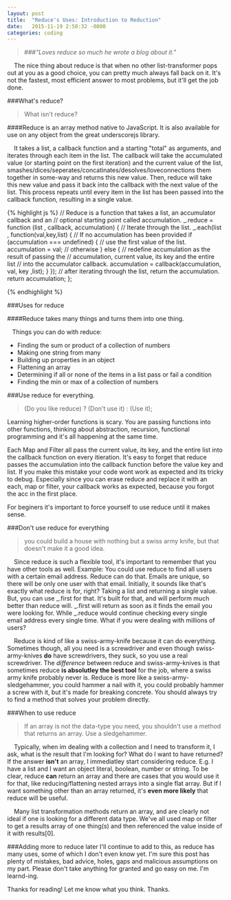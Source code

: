 ```yaml
---
layout: post
title:  "Reduce's Uses: Introduction to Reduction"
date:   2015-11-19 2:50:32 -0800
categories: coding
---
```

>###*"Loves reduce so much he wrote a blog about it."*

    The nice thing about reduce is that when no other list-transformer pops out at you as a good choice, you can pretty much always fall back on it.  It's not the fastest, most efficient answer to most problems, but it'll get the job done.

###What's reduce?
>What isn't reduce?

####Reduce is an array method native to JavaScript.  It is also available for use on any object from the great underscorejs library. 

    It takes a list, a callback function and a starting "total" as arguments, and iterates through each item in the list.  The callback will take the accumulated value (or starting point on the first iteration) and the current value of the list, smashes/dices/seperates/concatinates/desolves/loveconnections them together in some-way and returns this new value.  Then, reduce will take this new value and pass it back into the callback with the next value of the list. This process repeats until every item in the list has been passed into the callback function, resulting in a single value.

{% highlight js %}
// Reduce is a function that takes a list, an accumulator callback and an 
// optional starting point called accumulation.
_.reduce = function (list , callback, accumulation) {
// Iterate through the list. 
  _.each(list , function(val,key,list) {
// If no accumulation has been provided
    if (accumulation === undefined) {
// use the first value of the list. 
      accumulation = val;
// otherwise 
    } else {
// redefine accumulation as the result of passing the 
// accumulation, current value, its key and the entire list 
// into the accumulator callback.
      accumulation = callback(accumulation, val, key ,list);
    }
  });
// after iterating through the list, return the accumulation.
  return accumulation;
};

{% endhighlight %}


###Uses for reduce

####Reduce takes many things and turns them into one thing.

   Things you can do with reduce:  

* Finding the sum or product of a collection of numbers
* Making one string from many
* Building up properties in an object
* Flattening an array
* Determining if all or none of the items in a list pass or fail a condition
* Finding the min or max of a collection of numbers

###Use reduce for everything.

> (Do you like reduce) ? (Don't use it) : (Use it);

Learning higher-order functions is scary.  You are passing functions into other functions, thinking about abstraction, recursion, functional programming and it's all happening at the same time.  

Each Map and Filter all pass the current value, its key, and the entire list into the callback function on every itieration.  It's easy to forget that reduce passes the accumulation into the callback function before the value key and list.  If you make this mistake your code wont work as expected and its tricky to debug.  Especially since you can erase reduce and replace it with an each, map or filter, your callback works as expected, because you forgot the acc in the first place.

For beginers it's important to force yourself to use reduce until it makes sense.

###Don't use reduce for everything
> you could build a house with nothing but a swiss army knife, but that doesn't make it a good idea.

    Since reduce is such a flexible tool, it's important to remember that you have other tools as well.  Example: You could use reduce to find all users with a certain email address.  Reduce can do that.  Emails are unique, so there will be only one user with that email. Initially, it sounds like that's exactly what reduce is for, right?  Taking a list and returning a single value. But, you can use _.first for that.  It's built for that, and will perform much better than reduce will.  _.first will return as soon as it finds the email you were looking for.  While _.reduce would continue checking every single email address every single time. What if you were dealing with millions of users?  

    Reduce is kind of like a swiss-army-knife because it can do everything. Sometimes though, all you need is a screwdriver and even though swiss-army-knives **do** have screwdrivers, they suck, so you use a real screwdriver.  The *difference* between reduce and swiss-army-knives is that sometimes reduce **is absolutley the best tool** for the job, where a swiss army knife probably never is.  Reduce is more like a swiss-army-sledgehammer, you could hammer a nail with it, you could probably hammer a screw with it, but it's made for breaking concrete.  You should always try to find a method that solves your problem directly.

###When to use reduce
>If an array is not the data-type you need, you shouldn't use a method that returns an array.  Use a sledgehammer.

    Typically, when im dealing with a collection and I need to transform it, I ask, what is the result that I'm looking for?  What do I want to have returned?  If the answer **isn't** an array, I immediatley start considering reduce.  E.g. I have a list and I want an object literal, boolean, number or string.  To be clear, reduce **can** return an array and there are cases that you would use it for that, like reducing/flattening nested arrays into a single flat array.  But if I want something other than an array returned, it's **even more likely** that reduce will be useful.  

    Many list transformation methods return an array, and are clearly not ideal if one is looking for a different data type.  We've all used map or filter to get a results array of one thing(s) and then referenced the value inside of it with results[0].


###Adding more to reduce later
I'll continue to add to this, as reduce has many uses, some of which I don't even know yet.  I'm sure this post has plenty of mistakes, bad advice, holes, gaps and malicious assumptions on my part.  Please don't take anything for granted and go easy on me.  I'm learnd-ing.

Thanks for reading!  Let me know what you think.  Thanks.

[underscore]: http://underscorejs.org/
[other-reduces]: http://localhost:4000/coding/2015/11/19/reduce.html
[rb.com]:http://www.raphaelbaskerville.com/



